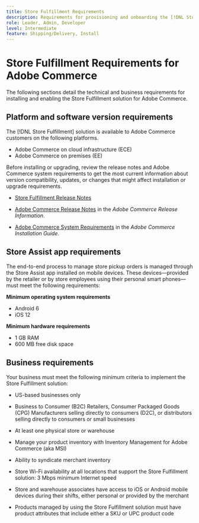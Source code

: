 ```yaml
---
title: Store Fulfillment Requirements
description: Requirements for provisioning and onboarding the [!DNL Store Fulfillment solution].
role: Leader, Admin, Developer
level: Intermediate
feature: Shipping/Delivery, Install
---
```

# Store Fulfillment Requirements for Adobe Commerce

The following sections detail the technical and business requirements for installing and enabling the Store Fulfillment solution for Adobe Commerce.

## Platform and software version requirements

The [!DNL Store Fulfillment] solution is available to Adobe Commerce customers on the following platforms.

- Adobe Commerce on cloud infrastructure (ECE)
- Adobe Commerce on premises (EE)

Before installing or upgrading, review the release notes and Adobe Commerce system requirements to get the most current information about version compatibility, updates, or changes that might affect installation or upgrade requirements.

- [Store Fulfillment Release Notes](release-notes.md)

- [Adobe Commerce Release Notes](https://experienceleague.adobe.com/docs/commerce-operations/release/versions.html) in the *Adobe Commerce Release Information*.

- [Adobe Commerce System Requirements](https://experienceleague.adobe.com/docs/commerce-operations/installation-guide/system-requirements.html) in the *Adobe Commerce Installation Guide*.


## Store Assist app requirements

The end-to-end process to manage store pickup orders is managed through the Store Assist app installed on mobile devices. These devices—provided by the retailer or by store employees using their personal smart phones—must meet the following requirements:

**Minimum operating system requirements**

- Android 6
- iOS 12

**Minimum hardware requirements**

- 1 GB RAM
- 600 MB free disk space

## Business requirements

Your business must meet the following minimum criteria to implement the Store Fulfillment solution:

- US-based businesses only

- Business to Consumer (B2C) Retailers, Consumer Packaged Goods (CPG) Manufacturers selling directly to consumers (D2C), or distributors selling directly to consumers or small businesses

- At least one physical store or warehouse

- Manage your product inventory with Inventory Management for Adobe Commerce (aka MSI)

- Ability to syndicate merchant inventory

- Store Wi-Fi availability at all locations that support the Store Fulfillment solution: 3 Mbps minimum Internet speed

- Store and warehouse associates have access to iOS or Android mobile devices during their shifts, either personal or provided by the merchant

- Products managed by using the Store Fulfillment solution must have product attributes that include either a SKU or UPC product code
